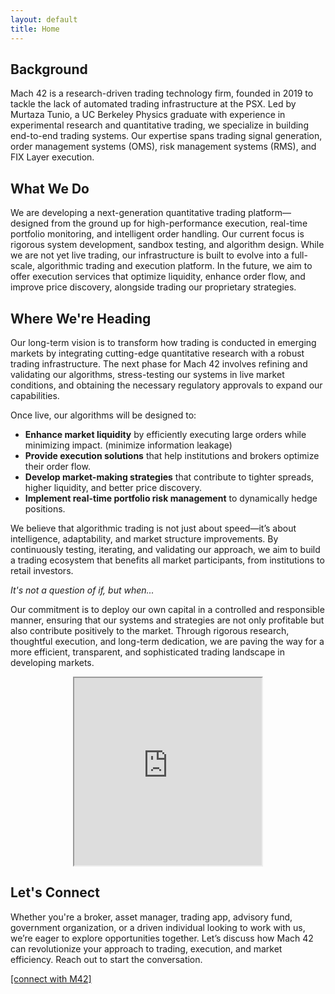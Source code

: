 ```yaml
---
layout: default
title: Home
---
```


## Background

Mach 42 is a research-driven trading technology firm, founded in 2019 to tackle the lack of automated trading infrastructure at the PSX. Led by Murtaza Tunio, a UC Berkeley Physics graduate with experience in experimental research and quantitative trading, we specialize in building end-to-end trading systems. Our expertise spans trading signal generation, order management systems (OMS), risk management systems (RMS), and FIX Layer execution.



## What We Do

We are developing a next-generation quantitative trading platform—designed from the ground up for high-performance execution, real-time portfolio monitoring, and intelligent order handling. Our current focus is rigorous system development, sandbox testing, and algorithm design. While we are not yet live trading, our infrastructure is built to evolve into a full-scale, algorithmic trading and execution platform. In the future, we aim to offer execution services that optimize liquidity, enhance order flow, and improve price discovery, alongside trading our proprietary strategies.

## Where We're Heading

Our long-term vision is to transform how trading is conducted in emerging markets by integrating cutting-edge quantitative research with a robust trading infrastructure. The next phase for Mach 42 involves refining and validating our algorithms, stress-testing our systems in live market conditions, and obtaining the necessary regulatory approvals to expand our capabilities.

Once live, our algorithms will be designed to:

- **Enhance market liquidity** by efficiently executing large orders while minimizing impact. (minimize information leakage)
- **Provide execution solutions** that help institutions and brokers optimize their order flow.
- **Develop market-making strategies** that contribute to tighter spreads, higher liquidity, and better price discovery.
- **Implement real-time portfolio risk management** to dynamically hedge positions.

We believe that algorithmic trading is not just about speed—it’s about intelligence, adaptability, and market structure improvements. By continuously testing, iterating, and validating our approach, we aim to build a trading ecosystem that benefits all market participants, from institutions to retail investors.

_It's not a question of if, but when..._

Our commitment is to deploy our own capital in a controlled and responsible manner, ensuring that our systems and strategies are not only profitable but also contribute positively to the market. Through rigorous research, thoughtful execution, and long-term dedication, we are paving the way for a more efficient, transparent, and sophisticated trading landscape in developing markets. 

<div style="text-align:center"> 
    <iframe src="https://openprocessing.org/sketch/2554156/embed/?plusEmbedHash=d4829e84&userID=152317&plusEmbedFullscreen=true&show=sketch" width="300" height="300"></iframe>
</div>

## **Let's Connect**

Whether you're a broker, asset manager, trading app, advisory fund, government organization, or a driven individual looking to work with us, we’re eager to explore opportunities together. Let’s discuss how Mach 42 can revolutionize your approach to trading, execution, and market efficiency. Reach out to start the conversation.

[[connect with M42]](./connect.html)
